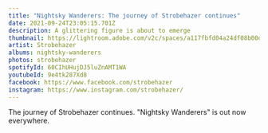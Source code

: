 ```yaml
---
title: "Nightsky Wanderers: The journey of Strobehazer continues"
date: 2021-09-24T23:05:15.701Z
description: A glittering figure is about to emerge
thumbnail: https://lightroom.adobe.com/v2c/spaces/a117fbfd04a24df08b00dc7343422215/assets/2268d4c364beccfa44936b31e806b6a7/revisions/527a73b5846044ea9dc61f4ab26c144a/renditions/2f3f23a1f7589488f591c38783d4c279
artist: Strobehazer
albums: nightsky-wanderers
photos: strobehazer
spotifyId: 60CIhUHujDJ5luZnAMT1WA
youtubeId: 9e4tk287Xd8
facebook: https://www.facebook.com/strobehazer
instagram: https://www.instagram.com/strobehazer/
---
```



The journey of Strobehazer continues. "Nightsky Wanderers" is out now everywhere. 